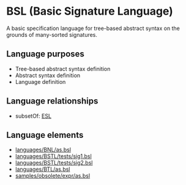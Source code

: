 # BSL (Basic Signature Language)
A basic specification language for tree-based abstract syntax on the grounds of many-sorted signatures.
## Language purposes
* Tree-based abstract syntax definition
* Abstract syntax definition
* Language definition

## Language relationships
* subsetOf: [ESL](esl.html)

## Language elements
* [languages/BNL/as.bsl](https://github.com/softlang/yas/blob/master/languages/BNL/as.bsl)
* [languages/BSTL/tests/sig1.bsl](https://github.com/softlang/yas/blob/master/languages/BSTL/tests/sig1.bsl)
* [languages/BSTL/tests/sig2.bsl](https://github.com/softlang/yas/blob/master/languages/BSTL/tests/sig2.bsl)
* [languages/BTL/as.bsl](https://github.com/softlang/yas/blob/master/languages/BTL/as.bsl)
* [samples/obsolete/expr/as.bsl](https://github.com/softlang/yas/blob/master/samples/obsolete/expr/as.bsl)
